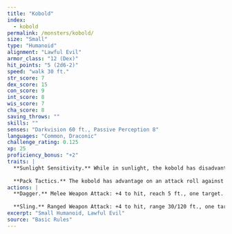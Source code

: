 ```yaml
---
title: "Kobold"
index:
  - kobold
permalink: /monsters/kobold/
size: "Small"
type: "Humanoid"
alignment: "Lawful Evil"
armor_class: "12 (Dex)"
hit_points: "5 (2d6-2)"
speed: "walk 30 ft."
str_score: 7
dex_score: 15
con_score: 9
int_score: 8
wis_score: 7
cha_score: 8
saving_throws: ""
skills: ""
senses: "Darkvision 60 ft., Passive Perception 8"
languages: "Common, Draconic"
challenge_rating: 0.125
xp: 25
proficiency_bonus: "+2"
traits: |
  **Sunlight Sensitivity.** While in sunlight, the kobold has disadvantage on attack rolls, as well as on Wisdom (Perception) checks that rely on sight.
  
  **Pack Tactics.** The kobold has advantage on an attack roll against a creature if at least one of the kobold's allies is within 5 ft. of the creature and the ally isn't incapacitated.
actions: |
  **Dagger.** Melee Weapon Attack: +4 to hit, reach 5 ft., one target. Hit: 4 (1d4 + 2) piercing damage.
  
  **Sling.** Ranged Weapon Attack: +4 to hit, range 30/120 ft., one target. Hit: 4 (1d4 + 2) bludgeoning damage.  
excerpt: "Small Humanoid, Lawful Evil"
source: "Basic Rules"
---
```

